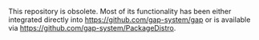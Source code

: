 This repository is obsolete. Most of its functionality has been either integrated directly into https://github.com/gap-system/gap or is available via https://github.com/gap-system/PackageDistro.

